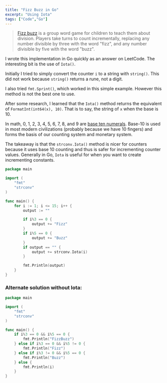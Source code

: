 ```yaml
---
title: "Fizz Buzz in Go"
excerpt: "Using Iota"
tags: ["Code","Go"]
---
```


> [Fizz buzz](https://en.wikipedia.org/wiki/Fizz_buzz) is a group word game for children to teach them about division. Players take turns to count incrementally, replacing any number divisible by three with the word "fizz", and any number divisible by five with the word "buzz".

I wrote this implementation in Go quickly as an answer on LeetCode. The interesting bit is the use of `Iota()`.

Initially I tried to simply convert the counter `i` to a string with `string()`. This did not work because `string()` returns a rune, not a digit.

I also tried `fmt.Sprint()`, which worked in this simple example. However this method is not the best one to use.

After some research, I learned that the `Iota()` method returns the equivalent of `FormatInt(int64(x), 10)`. That is to say, the string of `x` when the base is 10.

In math, 0, 1, 2, 3, 4, 5, 6, 7, 8, and 9 are [base ten numerals](https://en.wikipedia.org/wiki/Decimal). Base-10 is used in most modern civilizations (probably because we have 10 fingers) and forms the basis of our counting system and monetary system.

The takeaway is that the `strconv.Iota()` method is nicer for counters because it uses base 10 counting and thus is safer for incrementing counter values. Generally in Go, `Iota` is useful for when you want to create incrementing constants.

```go
package main

import (
	"fmt"
	"strconv"
)

func main() {
	for i := 1; i <= 15; i++ {
		output := ""

		if i%3 == 0 {
			output += "Fizz"
		}
		if i%5 == 0 {
			output += "Buzz"
		}
		if output == "" {
			output += strconv.Iota(i)
		}

		fmt.Println(output)
	}
}
```
### Alternate solution without Iota:

```go
package main

import (
	"fmt"
	"strconv"
)

func main() {
    if i%3 == 0 && i%5 == 0 {
        fmt.Println("FizzBuzz")
    } else if i%3 == 0 && i%5 != 0 {
        fmt.Println("Fizz")
    } else if i%3 != 0 && i%5 == 0 {
        fmt.Println("Buzz")
    } else {
        fmt.Println(i)
    }
}
```